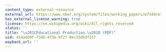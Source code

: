 ```yaml
---
content_type: external-resource
external_url: https://www.nber.org/system/files/working_papers/w7349/w7349.pdf
has_external_license_warning: true
license: https://en.wikipedia.org/wiki/All_rights_reserved
status: ''
title: "\u201CEducational Production.\u201D (PDF)"
uid: 414add9f-734b-473b-9f2f-8ec35d93f337
wayback_url: ''
---
```

